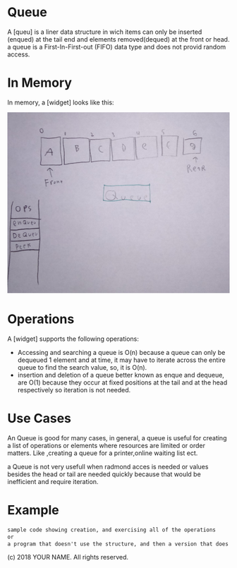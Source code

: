 # Queue

A \[queu] is a liner data structure in wich items can only be inserted (enqued) at the tail end and elements removed(dequed) at the front or head. a queue is a First-In-First-out (FIFO) data type and does not provid random access. 

# In Memory

In memory, a \[widget\] looks like this:





![](pics/q.PNG)




# Operations

A \[widget\] supports the following operations:

* Accessing and searching a queue is O(n) because a queue can only be dequeued 1 element and at time, it may have to iterate across the entire queue to find the search value, so, it is O(n).  
* insertion and deletion of a queue better known as enque and dequeue, are O(1) because they occur at fixed positions at the tail and at the head respectively so iteration is not needed.  

# Use Cases

An Queue is good for many cases, in general, a queue is useful for creating a list of operations or elements where resources are limited or order matters. Like ,creating a queue for a printer,online waiting list ect. 

a Queue is not very usefull when radmond acces is needed or values besides the head or tail are needed quickly because that would be inefficient and require iteration.


# Example

```
sample code showing creation, and exercising all of the operations
or
a program that doesn't use the structure, and then a version that does
```

(c) 2018 YOUR NAME. All rights reserved.
